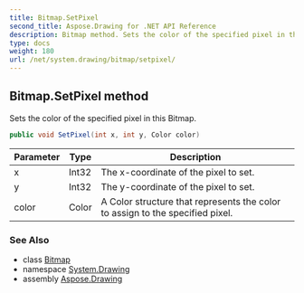 ```yaml
---
title: Bitmap.SetPixel
second_title: Aspose.Drawing for .NET API Reference
description: Bitmap method. Sets the color of the specified pixel in this Bitmap
type: docs
weight: 180
url: /net/system.drawing/bitmap/setpixel/
---
```

## Bitmap.SetPixel method

Sets the color of the specified pixel in this Bitmap.

```csharp
public void SetPixel(int x, int y, Color color)
```

| Parameter | Type | Description |
| --- | --- | --- |
| x | Int32 | The x-coordinate of the pixel to set. |
| y | Int32 | The y-coordinate of the pixel to set. |
| color | Color | A Color structure that represents the color to assign to the specified pixel. |

### See Also

* class [Bitmap](../)
* namespace [System.Drawing](../../bitmap/)
* assembly [Aspose.Drawing](../../../)


